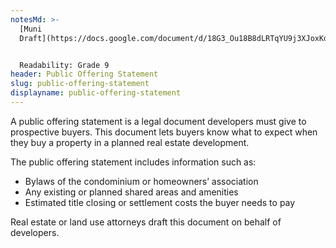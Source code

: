 ```yaml
---
notesMd: >-
  [Muni
  Draft](https://docs.google.com/document/d/18G3_Ou18B8dLRTqYU9j3XJoxKdLvM4Mmd_Ekab0N68M/edit?usp=sharing)


  Readability: Grade 9
header: Public Offering Statement
slug: public-offering-statement
displayname: public-offering-statement
---
```

A public offering statement is a legal document developers must give to prospective buyers. This document lets buyers know what to expect when they buy a property in a planned real estate development.

The public offering statement includes information such as:

* Bylaws of the condominium or homeowners’ association
* Any existing or planned shared areas and amenities
* Estimated title closing or settlement costs the buyer needs to pay

Real estate or land use attorneys draft this document on behalf of developers.